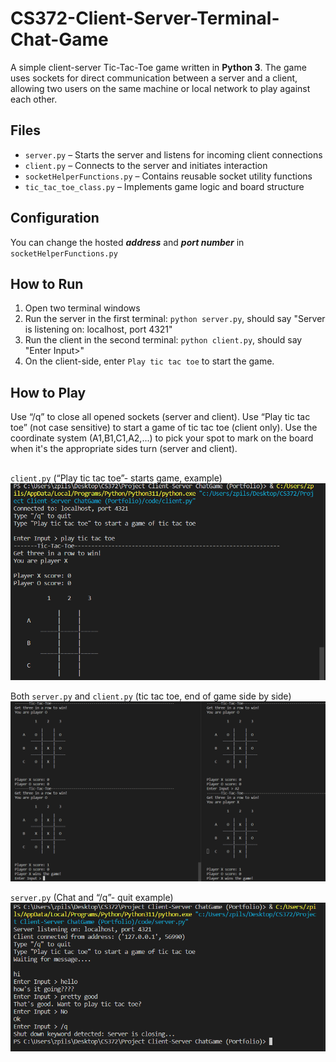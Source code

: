 # CS372-Client-Server-Terminal-Chat-Game
A simple client-server Tic-Tac-Toe game written in **Python 3**. The game uses sockets for direct communication between a server and a client, allowing two users on the same machine or local network to play against each other.

## Files
- `server.py` – Starts the server and listens for incoming client connections  
- `client.py` – Connects to the server and initiates interaction  
- `socketHelperFunctions.py` – Contains reusable socket utility functions  
- `tic_tac_toe_class.py` – Implements game logic and board structure  

## Configuration
You can change the hosted ***address*** and ***port number*** in `socketHelperFunctions.py`

## How to Run
1. Open two terminal windows
2. Run the server in the first terminal: `python server.py`, should say "Server is listening on: localhost, port 4321"
3. Run the client in the second terminal: `python client.py`, should say "Enter Input>"
4. On the client-side, enter `Play tic tac toe` to start the game.

## How to Play
Use “/q” to close all opened sockets (server and client).
Use “Play tic tac toe” (not case sensitive) to start a game of tic tac toe (client only).
Use the coordinate system (A1,B1,C1,A2,...) to pick your spot to mark on the board when it's the appropriate sides turn (server and client).

## 
`client.py` (“Play tic tac toe”- starts game, example)
![sss](images/4.png)

Both `server.py` and `client.py` (tic tac toe, end of game side by side)
![sss](images/5.png)

`server.py` (Chat and “/q”- quit example)
![sss](images/1.png)

